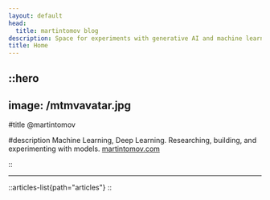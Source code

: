 ```yaml
---
layout: default
head:
  title: martintomov blog
description: Space for experiments with generative AI and machine learning.
title: Home
---
```


::hero
---
image: /mtmvavatar.jpg
---
#title
@martintomov

#description
Machine Learning, Deep Learning.
Researching, building, and experimenting with models.
[martintomov.com](https://martintomov.com)

::

---

::articles-list{path="articles"}
::